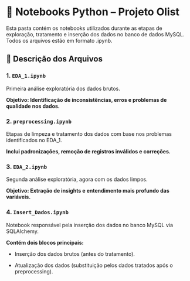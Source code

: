 # 📓 Notebooks Python – Projeto Olist
Esta pasta contém os notebooks utilizados durante as etapas de exploração, tratamento e inserção dos dados no banco de dados MySQL. Todos os arquivos estão em formato .ipynb.

## 📁 Descrição dos Arquivos

### 1. `EDA_1.ipynb`
Primeira análise exploratória dos dados brutos.

**Objetivo: Identificação de inconsistências, erros e problemas de qualidade nos dados.**

### 2. `preprocessing.ipynb`
Etapas de limpeza e tratamento dos dados com base nos problemas identificados no EDA_1.

**Inclui padronizações, remoção de registros inválidos e correções.**

### 3. `EDA_2.ipynb`
Segunda análise exploratória, agora com os dados limpos.

**Objetivo: Extração de insights e entendimento mais profundo das variáveis.**

### 4. `Insert_Dados.ipynb`
Notebook responsável pela inserção dos dados no banco MySQL via SQLAlchemy.

**Contém dois blocos principais:**

- Inserção dos dados brutos (antes do tratamento).

- Atualização dos dados (substituição pelos dados tratados após o preprocessing).
